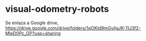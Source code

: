 # visual-odometry-robots

Se enlaza a Google drive, https://drive.google.com/drive/folders/1qOKld9mGyilgJK-11J3f2-MleD0Pc_GP?usp=sharing
